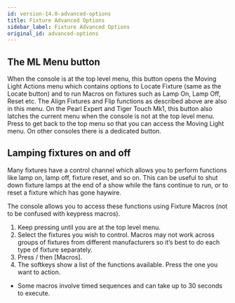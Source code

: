```yaml
---
id: version-14.0-advanced-options
title: Fixture Advanced Options
sidebar_label: Fixture Advanced Options
original_id: advanced-options
---
```


The ML Menu button
------------------

When the console is at the top level menu, this button opens the Moving Light Actions menu which contains options to Locate Fixture (same as the Locate button) and to run Macros on fixtures such as Lamp On, Lamp Off, Reset etc. The Align Fixtures and Flip functions as described above are also in this menu.
On the Pearl Expert and Tiger Touch Mk1, this button also latches the current menu when the console is not at the top level menu. Press <Exit> to get back to the top menu so that you can access the Moving Light menu. On other consoles there is a dedicated <Latch Menu> button.

Lamping fixtures on and off
---------------------------

Many fixtures have a control channel which allows you to perform functions like lamp on, lamp off, fixture reset, and so on. This can be useful to shut down fixture lamps at the end of a show while the fans continue to run, or to reset a fixture which has gone haywire.

The console allows you to access these functions using Fixture Macros (not to be confused with keypress macros).

1.	Keep pressing <Exit> until you are at the top level menu.
2.	Select the fixtures you wish to control. Macros may not work across groups of fixtures from different manufacturers so it’s best to do each type of fixture separately.
3.	Press <Fixture Tools>/<ML Menu> then [Macros].
4.	The softkeys show a list of the functions available. Press the one you want to action.

-	Some macros involve timed sequences and can take up to 30 seconds to execute.
